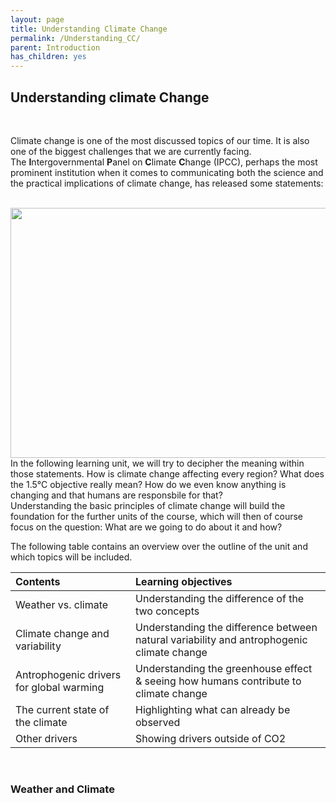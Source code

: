 ```yaml
---
layout: page
title: Understanding Climate Change
permalink: /Understanding_CC/
parent: Introduction
has_children: yes
---
```


## Understanding climate Change


<br>

Climate change is one of the most discussed topics of our time. It is also one of the biggest challenges that we are currently facing. <br>
The <b>I</b>ntergovernmental <b>P</b>anel on <b>C</b>limate <b>C</b>hange (IPCC), perhaps the most prominent institution when it comes to communicating both the science and the practical implications of climate change, has released some statements: 

<br>

<img src=images/IPCC Slides reasons.PNG width=600 height=400> 

<br>
In the following learning unit, we will try to decipher the meaning within those statements. How is climate change affecting every region? What does the 1.5°C objective really mean? How do we even know anything is changing and that humans are responsbile for that? <br>
Understanding the basic principles of climate change will build the foundation for the further units of the course, which will then of course focus on the question: What are we going to do about it and how?

The following table contains an overview over the outline of the unit and which topics will be included.

Contents|Learning objectives|
:--------------|:------------------------------------------------------------------------------------------------------|
 Weather vs. climate | Understanding the difference of the two concepts|
 Climate change and variability | Understanding the difference between natural variability and antrophogenic climate change|
 Antrophogenic drivers for global warming | Understanding the greenhouse effect & seeing how humans contribute to climate change|
 The current state of the climate | Highlighting what can already be observed|
 Other drivers | Showing drivers outside of CO2|

<br>

### Weather and Climate


